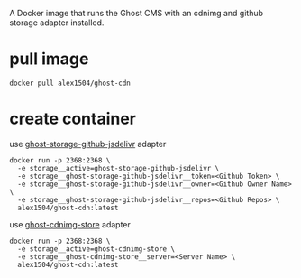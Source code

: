 A Docker image that runs the Ghost CMS with an cdnimg and github storage adapter installed.

# pull image

```
docker pull alex1504/ghost-cdn
```

# create container

use [ghost-storage-github-jsdelivr](https://github.com/alex1504/ghost-storage-github-jsdelivr) adapter
```
docker run -p 2368:2368 \
  -e storage__active=ghost-storage-github-jsdelivr \
  -e storage__ghost-storage-github-jsdelivr__token=<Github Token> \
  -e storage__ghost-storage-github-jsdelivr__owner=<Github Owner Name> \
  -e storage__ghost-storage-github-jsdelivr__repos=<Github Repos> \
  alex1504/ghost-cdn:latest
```

use [ghost-cdnimg-store](https://github.com/alex1504/ghost-cdnimg-store) adapter
```
docker run -p 2368:2368 \
  -e storage__active=ghost-cdnimg-store \
  -e storage__ghost-cdnimg-store__server=<Server Name> \
  alex1504/ghost-cdn:latest
```
